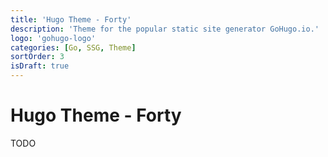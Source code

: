 ```yaml
---
title: 'Hugo Theme - Forty'
description: 'Theme for the popular static site generator GoHugo.io.'
logo: 'gohugo-logo'
categories: [Go, SSG, Theme]
sortOrder: 3
isDraft: true
---
```


# Hugo Theme - Forty

TODO
